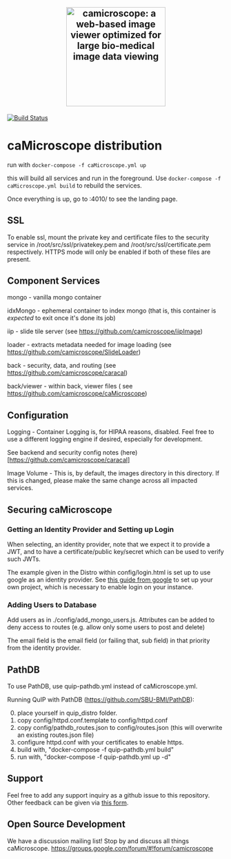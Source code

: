 <h2 align="center">
  <a href="http://camicroscope.org/"><img src="https://avatars2.githubusercontent.com/u/12075069?s=400&v=4" style="background-color:rgba(0,0,0,0);" height=230 alt="camicroscope: a web-based image viewer optimized for large bio-medical image data viewing"></a>
</h2>

[![Build Status](https://travis-ci.org/camicroscope/Distro.svg?branch=master)](https://travis-ci.org/camicroscope/Distro)

# caMicroscope distribution


run with `docker-compose -f caMicroscope.yml up`

this will build all services and run in the foreground.
Use `docker-compose -f caMicroscope.yml build` to rebuild the services.

Once everything is up, go to <the host this is running on>:4010/ to see the landing page.

## SSL
To enable ssl, mount the private key and certificate files to the security service in /root/src/ssl/privatekey.pem and /root/src/ssl/certificate.pem respectively. HTTPS mode will only be enabled if both of these files are present.

## Component Services
mongo - vanilla mongo container

idxMongo - ephemeral container to index mongo (that is, this container is *expected* to exit once it's done its job)

iip - slide tile server (see https://github.com/camicroscope/iipImage)

loader - extracts metadata needed for image loading (see https://github.com/camicroscope/SlideLoader)

back - security, data, and routing (see https://github.com/camicroscope/caracal)

back/viewer - within back, viewer files ( see https://github.com/camicroscope/caMicroscope)

## Configuration
Logging - Container Logging is, for HIPAA reasons, disabled. Feel free to use a different logging engine if desired, especially for development.

See backend and security config notes (here)[https://github.com/camicroscope/caracal]

Image Volume - This is, by default, the images directory in this directory. If this is changed, please make the same change across all impacted services.

## Securing caMicroscope

### Getting an Identity Provider and Setting up Login

When selecting, an identity provider, note that we expect it to provide a JWT, and to have a certificate/public key/secret which can be used to verify such JWTs.

The example given in the Distro within config/login.html is set up to use google as an identity provider. See [this guide from google](https://developers.google.com/identity/sign-in/web/sign-in) to set up your own project, which is necessary to enable login on your instance.

### Adding Users to Database

Add users as in ./config/add\_mongo\_users.js. Attributes can be added to deny access to routes (e.g. allow only some users to post and delete)

The email field is the email field (or failing that, sub field) in that priority from the identity provider.

## PathDB

To use PathDB, use quip-pathdb.yml instead of caMicroscope.yml.

Running QuIP with PathDB (https://github.com/SBU-BMI/PathDB):

0) place yourself in quip\_distro folder.<br>
1) copy config/httpd.conf.template to config/httpd.conf<br>
2) copy config/pathdb\_routes.json to config/routes.json (this will overwrite an existing routes.json file)<br>
3) configure httpd.conf with your certificates to enable https.<br>
4) build with, "docker-compose -f quip-pathdb.yml build"<br>
5) run with, "docker-compose -f quip-pathdb.yml up -d"

## Support
Feel free to add any support inquiry as a github issue to this repository. Other feedback can be given via [this form](https://docs.google.com/forms/d/e/1FAIpQLScL91LxrpAZjU88GBZP9gmcdgdf8__uNUwhws2lzU6Lr4qNwA/viewform).

## Open Source Development
We have a discussion mailing list! Stop by and discuss all things caMicroscope. https://groups.google.com/forum/#!forum/camicroscope
